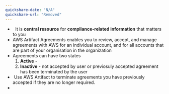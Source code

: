 ```yaml
---
quickshare-date: "N/A"
quickshare-url: "Removed"
---
```

-   It is **central resource** for **compliance-related information** that matters to you
- AWS Artifact Agreements enables you to review, accept, and manage agreements with AWS for an individual account, and for all accounts that are part of your organisation in the organization
- Agreements can have two states
	1. **Active** - 
	2. **Inactive** - not accepted by user or previosuly accepted agreement has been terminated by the user
-  Use AWS Artifact to terminate agreements you have previously accepted if they are no longer required.
- 